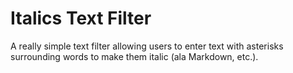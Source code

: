 # Italics Text Filter

A really simple text filter allowing users to enter text with asterisks surrounding words to make them italic (ala Markdown, etc.).
